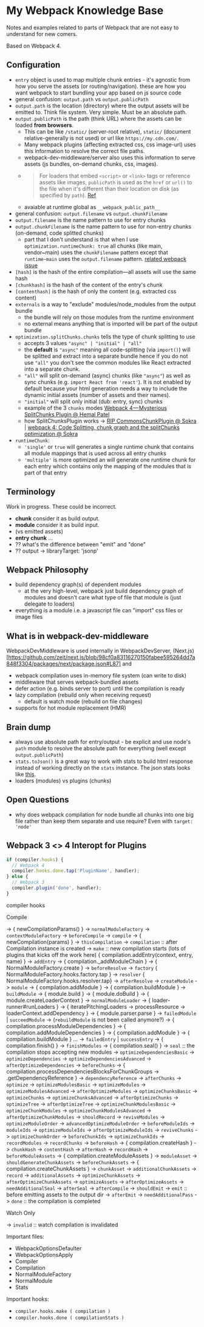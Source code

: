 # My Webpack Knowledge Base

Notes and examples related to parts of Webpack that are not easy to understand for new comers.

Based on Webpack 4.


## Configuration

- `entry` object is used to map multiple chunk entries - it's agnostic from how you serve the assets (or routing/navigation). these are how you want webpack to start bundling your app based on js source code
- general confusion: `output.path` vs `output.publicPath`
- `output.path` is the location (directory) where the output assets will be emitted to. Think file system. Very simple. Must be an absolute path.
- `output.publicPath` is the path (think URL) where the assets can be loaded **from browsers**.
  - This can be like `/static/` (server-root relative), `static/` (document relative-generally is not used) or url like `https://my.cdn.com/`.
  - Many webpack plugins (affecting extracted css, css image-url) uses this information to resolve the correct file paths.
  - webpack-dev-middleware/server also uses this information to serve assets (js bundles, on-demand chunks, css, images).
  - > For loaders that embed `<script>` or `<link>` tags or reference assets like images, `publicPath` is used as the `href` or `url()` to the file when it's different than their location on disk (as specified by `path`). [Ref](https://github.com/webpack/docs/wiki/configuration#outputpublicpath)
  - avaiable at runtime global as `__webpack_public_path__`
- general confusion: `output.filename` vs `output.chunkFilename`
- `output.filename` is the name pattern to use for entry chunks
- `output.chunkFilename` is the name pattern to use for non-entry chunks (on-demand, code splitted chunks)
  - part that I don't understand is that when I use `optimization.runtimeChunk: true` all chunks (like main, vendor~main) uses the `chunkFilename` pattern except that `runtime~main` uses the `output.filename` pattern. [related webpack issue](https://github.com/webpack/webpack/issues/6598)
- `[hash]` is the hash of the entire compilation—all assets will use the same hash
- `[chunkhash]` is the hash of the content of the entry's chunk
- `[contenthash]` is the hash of only the content (e.g. extracted css content)
- `externals` is a way to "exclude" modules/node_modules from the output bundle
  - the bundle will rely on those modules from the runtime environment
  - no external means anything that is imported will be part of the output bundle
- `optimization.splitChunks.chunks` tells the type of chunk splitting to use
  - accepts 3 values `"async" | "initial" | "all"`
  - the __default__ is `"async"` meaning all code-splitting (via `import()`) will be splitted and extract into a separate bundle hence if you do not use `"all"` you don't see the common modules like React extracted into a separate chunk.
  - `"all"` will split on-demand (async) chunks (like `"async"`) as well as sync chunks (e.g. `import React from 'react'`). It is not enabled by default because your html generation needs a way to include the dynamic initial assets (number of assets and their names).
  - `"initial"` will split only initial (dub: entry, sync) chunks
  - example of the 3 `chunks` modes [Webpack 4 — Mysterious SplitChunks Plugin @ Hemal Patel](https://medium.com/dailyjs/webpack-4-splitchunks-plugin-d9fbbe091fd0)
  - how SplitChunksPlugin works -> [RIP CommonsChunkPlugin @ Sokra](https://gist.github.com/sokra/1522d586b8e5c0f5072d7565c2bee693) | [webpack 4: Code Splitting, chunk graph and the splitChunks optimization @ Sokra](https://medium.com/webpack/webpack-4-code-splitting-chunk-graph-and-the-splitchunks-optimization-be739a861366)
- `runtimeChunk`:
  - `'single'` or `true` will generates a single runtime chunk that contains all module mappings that is used across all entry chunks
  - `'multiple'` is more optimized an will generate one runtime chunk for each entry which contains only the mapping of the modules that is part of that entry


## Terminology

Work in progress. These could be incorrect.

- **chunk** consider it as build output.
- **module** consider it as build input.
- (vs emitted assets)
- **entry chunk** ...
- ?? what's the difference between "emit" and "done"
- ?? output -> libraryTarget: 'jsonp'


## Webpack Philosophy

- build dependency graph(s) of dependent modules
  - at the very high-level, webpack just build dependency graph of modules and doesn't care what type of file that module is (just delegate to loaders)
- everything is a module i.e. a javascript file can "import" css files or image files


## What is in webpack-dev-middleware
WebpackDevMiddleware is used internally in WebpackDevServer, (Next.js)[https://github.com/zeit/next.js/blob/98cf0a83116270150fabee595264dd7a848f3304/packages/next/package.json#L87] and 

- webpack compilation uses in-memory file system (can write to disk)
- middleware that serves webpack-bundled assets
- defer action (e.g. binds server to port) until the compilation is ready
- lazy compilation (rebuild only when receiving request)
  - default is watch mode (rebuild on file changes)
- supports for hot module replacement (HMR)


## Brain dump

- always use absolute path for entry/output - be explicit and use node's `path` module to resolve the absolute path for everything (well except `output.publicPath`)
- `stats.toJson()` is a great way to work with stats to build html response instead of working directly on the `stats` instance. The json stats looks like [this](https://webpack.js.org/api/stats/#structure).
- loaders (modules) vs plugins (chunks)


## Open Questions

- why does webpack compilation for node bundle all chunks into one big file rather than keep them separate and use require? Even with `target: 'node'`


## Webpack 3 <> 4 Interopt for Plugins

```javascript
if (compiler.hooks) {
  // Webpack 4
  compiler.hooks.done.tap('PluginName', handler);
} else {
  // Webpack 3
  compiler.plugin('done', handler);
}
```

compiler hooks

Compile

>>
-> { newCompilationParams() }
-> `normalModuleFactory`
-> `contextModuleFactory`
-> `beforeCompile`
-> `compile`
-> { newCompilation(params) }
-> `thisCompilation`
-> `compilation` :: after Compilation instance is created
-> `make` :: new compilation starts (lots of plugins that kicks off the work here)
   { compilation.addEntry(context, entry, name) }
    -> `addEntry`
    -> { compilation._addModuleChain }
      <!-- resolve + create Module (unbuilt, unknown deps) -->
      -> { NormalModuleFactory.create }
        -> `beforeResolve`
        -> `factory` { NormalModuleFactory.hooks.factory.tap }
        -> `resolver` { NormalModuleFactory.hooks.resolver.tap}
        -> `afterResolve`
        -> `createModule`
        -> `module`
      -> { compilation.addModule }
      <!-- load + parse Module (has list of deps) -->
      -> { compilation.buildModule }
        -> `buildModule`
          -> { module.build }
            -> { module.doBuild }
              -> { module.createLoaderContext }
              -> `normalModuleLoader`
              -> { loader-runner#runLoaders }
                -> { iteratePitchingLoaders -> processResource -> loaderContext.addDependency }
            -> { module.parser.parse }
        -> `failedModule` | `succeedModule`
        -> (`rebuildModule` is not been called anymore?)
      -> { compilation.processModuleDependencies }
        -> { compilation.addModuleDependencies }
          <!-- repeat steps similar to compilation._addModuleChain -->
          -> { compilation.addModule }
          -> { compilation.buildModule }
          ...
    -> `failedEntry` | `successEntry`
-> { compilation.finish() }
    -> `finishModules`
-> { compilation.seal() }
    -> `seal` :: the compilation stops accepting new modules
    -> `optimizeDependenciesBasic`
    -> `optimizeDependencies`
    -> `optimizeDependenciesAdvanced`
    -> `afterOptimizeDependencies`
    <!-- chunks -->
    -> `beforeChunks`
      -> { compilation.processDependenciesBlocksForChunkGroups -> .getDependencyReference }
      -> `dependencyReference`
    -> `afterChunks`
    -> `optimize`
    -> `optimizeModulesBasic`
    -> `optimizeModules`
    -> `optimizeModulesAdvanced`
    -> `afterOptimizeModules`
    -> `optimizeChunksBasic`
    -> `optimizeChunks`
    -> `optimizeChunksAdvanced`
    -> `afterOptimizeChunks`
    -> `optimizeTree`
    -> `afterOptimizeTree`
    -> `optimizeChunkModulesBasic`
    -> `optimizeChunkModules`
    -> `optimizeChunkModulesAdvanced`
    -> `afterOptimizeChunkModules`
    -> `shouldRecord`
    -> `reviveModules`
    -> `optimizeModuleOrder`
    -> `advancedOptimizeModuleOrder`
    -> `beforeModuleIds`
    -> `moduleIds`
    -> `optimizeModuleIds`
    -> `afterOptimizeModuleIds`
    -> `reviveChunks`
    -> `optimizeChunkOrder`
    -> `beforeChunkIds`
    -> `optimizeChunkIds`
    -> `recordModules`
    -> `recordChunks`
    <!-- hash -->
    -> `beforeHash`
      -> { compilation.createHash }
      -> `chunkHash`
      -> `contentHash`
    -> `afterHash`
    -> `recordHash`
    <!-- assets -->
    -> `beforeModuleAssets`
    -> { compilation.createModuleAssets }
      -> `moduleAsset` <!-- e.g. images via file-loader -->
    -> `shouldGenerateChunkAssets`
    -> `beforeChunkAssets`
    -> { compilation.createChunkAssets }
      -> `chunkAsset`
    -> `additionalChunkAssets`
    -> `record`
    -> `additionalAssets`
    -> `optimizeChunkAssets`
    -> `afterOptimizeChunkAssets`
    -> `optimizeAssets`
    -> `afterOptimizeAssets`
    -> `needAdditionalSeal`
    -> `afterSeal`
-> `afterCompile`
-> `shouldEmit`
-> `emit` :: before emitting assets to the output dir
-> `afterEmit`
-> `needAdditionalPass`
-> `done` :: the compilation is completed

Watch Only

-> `invalid` :: watch compilation is invalidated



Important files:
- WebpackOptionsDefaulter
- WebpackOptionsApply
- Compiler
- Compilation
- NormalModuleFactory
- NormalModule
- Stats

Important hooks:
- `compiler.hooks.make ( compilation )`
- `compiler.hooks.done ( compilationStats )`